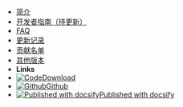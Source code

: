 <!-- docs/_sidebar.md -->

* [简介](/)
* [开发者指南（待更新）](/docs/guide.md)
* [FAQ](/docs/faq.md)
* [更新记录](/docs/changelog.md)
* [贡献名单](/docs/thanks.md)
* [其他版本](/docs/version.md)
* **Links**
* [![Code](https://icongr.am/material/emoticon-excited.svg?size=16&color=808080)Download](https://raw.githubusercontent.com/ehaut/ehaut/master/download/lastest.zip)
* [![Github](https://icongr.am/material/github.svg?size=16&color=808080)Github](https://github.com/ehaut/ehaut)
* [![Published with docsify](https://static.ffis.me/docsify/img/docsify16x16.png)Published with docsify](http://docsify.js.org)



